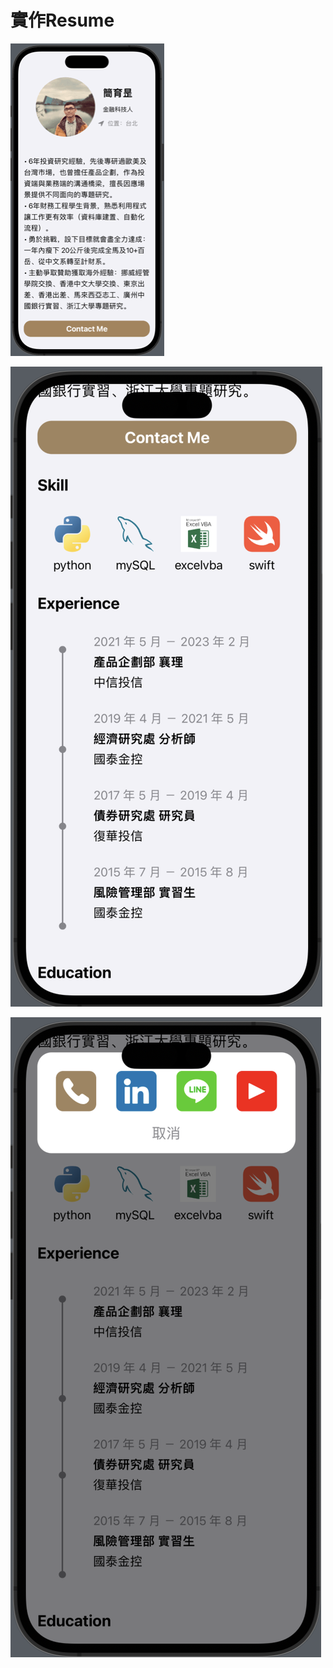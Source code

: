 # 實作Resume 

![1](https://github.com/kaonei02/Resume/blob/main/Screenshot%202023-02-17%20at%204.59.29%20PM.GIF?raw=true)

![2](https://github.com/kaonei02/Resume/blob/main/Screenshot%202023-02-17%20at%204.59.57%20PM.png?raw=true)

![3](https://github.com/kaonei02/Resume/blob/main/Screenshot%202023-02-17%20at%205.00.11%20PM.png?raw=true)
